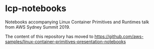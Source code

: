 # lcp-notebooks
Notebooks accompanying Linux Container Primitives and Runtimes talk from AWS Sydney Summit 2019.

The content of this repository has moved to https://github.com/aws-samples/linux-container-primitives-presentation-notebooks
